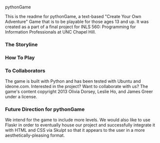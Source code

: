 pythonGame

This is the readme for pythonGame, a text-based "Create Your Own Adventure" Game that is to be playable for those ages 13 and up. It was created as a part of a final project for INLS 560: Programming for Information Professionals at UNC Chapel Hill.

### The Storyline


### How To Play


### To Collaborators
The game is built with Python and has been tested with Ubuntu and ideone.com. Interested in the project? Want to collaborate with us? The game's content copyright 2013 Olivia Dorsey, Leslie Ho, and James Greer under a license. 

### Future Direction for pythonGame
We intend for the game to include more levels. We would also like to use Flaskr in order to eventually house our project and successfully integrate it with HTML and CSS via Skulpt so that it appears to the user in a more aesthetically-pleasing format. 
